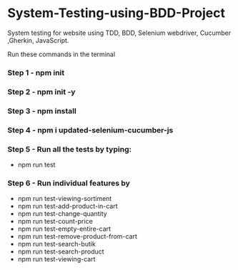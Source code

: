 # System-Testing-using-BDD-Project
System testing for website using TDD, BDD, Selenium webdriver, Cucumber ,Gherkin, JavaScript.

Run these commands in the terminal

### Step 1 - npm init

### Step 2 - npm init -y

### Step 3 - npm install

### Step 4 - npm i updated-selenium-cucumber-js

### Step 5 - Run all the tests by typing:
* npm run test

### Step 6 - Run individual features by 
* npm run test-viewing-sortiment
* npm run test-add-product-in-cart
* npm run test-change-quantity
* npm run test-count-price
* npm run test-empty-entire-cart
* npm run test-remove-product-from-cart
* npm run test-search-butik
* npm run test-search-product
* npm run test-viewing-cart



